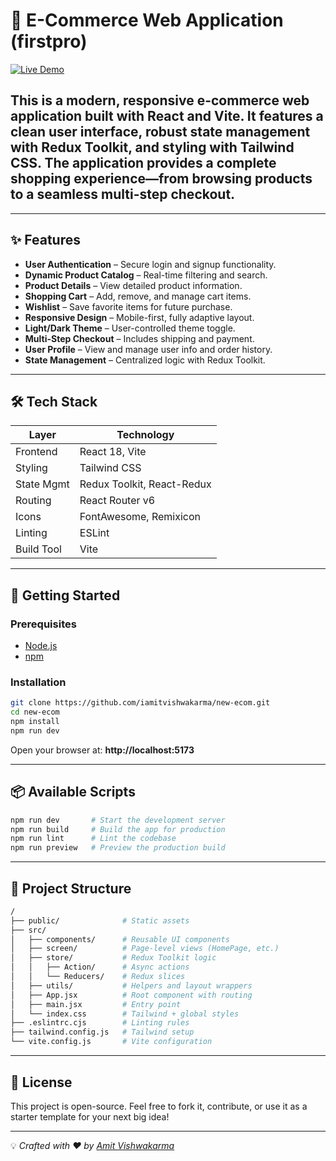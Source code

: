 
# 🛒 E-Commerce Web Application (firstpro)

[![Live Demo](https://img.shields.io/badge/Live-Demo-blue?style=for-the-badge&logo=vercel)](https://new-ecom-flax.vercel.app/)

This is a modern, responsive e-commerce web application built with **React** and **Vite**. It features a clean user interface, robust state management with **Redux Toolkit**, and styling with **Tailwind CSS**. The application provides a complete shopping experience—from browsing products to a seamless multi-step checkout.
-


---

## ✨ Features

- **User Authentication** – Secure login and signup functionality.
- **Dynamic Product Catalog** – Real-time filtering and search.
- **Product Details** – View detailed product information.
- **Shopping Cart** – Add, remove, and manage cart items.
- **Wishlist** – Save favorite items for future purchase.
- **Responsive Design** – Mobile-first, fully adaptive layout.
- **Light/Dark Theme** – User-controlled theme toggle.
- **Multi-Step Checkout** – Includes shipping and payment.
- **User Profile** – View and manage user info and order history.
- **State Management** – Centralized logic with Redux Toolkit.

---

## 🛠️ Tech Stack

| Layer        | Technology                |
|--------------|----------------------------|
| Frontend     | React 18, Vite             |
| Styling      | Tailwind CSS               |
| State Mgmt   | Redux Toolkit, React-Redux |
| Routing      | React Router v6            |
| Icons        | FontAwesome, Remixicon     |
| Linting      | ESLint                     |
| Build Tool   | Vite                       |

---

## 🚀 Getting Started

### Prerequisites

- [Node.js](https://nodejs.org/en/)
- [npm](https://www.npmjs.com/)

### Installation

```bash
git clone https://github.com/iamitvishwakarma/new-ecom.git
cd new-ecom
npm install
npm run dev
```

Open your browser at: **http://localhost:5173**

---

## 📦 Available Scripts

```bash
npm run dev       # Start the development server
npm run build     # Build the app for production
npm run lint      # Lint the codebase
npm run preview   # Preview the production build
```

---

## 📁 Project Structure

```bash
/
├── public/              # Static assets
├── src/
│   ├── components/      # Reusable UI components
│   ├── screen/          # Page-level views (HomePage, etc.)
│   ├── store/           # Redux Toolkit logic
│   │   ├── Action/      # Async actions
│   │   └── Reducers/    # Redux slices
│   ├── utils/           # Helpers and layout wrappers
│   ├── App.jsx          # Root component with routing
│   ├── main.jsx         # Entry point
│   └── index.css        # Tailwind + global styles
├── .eslintrc.cjs        # Linting rules
├── tailwind.config.js   # Tailwind setup
└── vite.config.js       # Vite configuration
```

---

## 📄 License

This project is open-source. Feel free to fork it, contribute, or use it as a starter template for your next big idea!

---

💡 *Crafted with ❤️ by [Amit Vishwakarma](https://github.com/iamitvishwakarma)*
